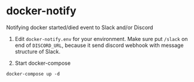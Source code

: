 # docker-notify

Notifying docker started/died event to Slack and/or Discord


1. Edit `docker-notify.env` for your environment. Make sure put `/slack` on end of `DISCORD_URL`, because it send discord webhook with message structure of Slack.

1. Start docker-compose

```
docker-compose up -d
```

